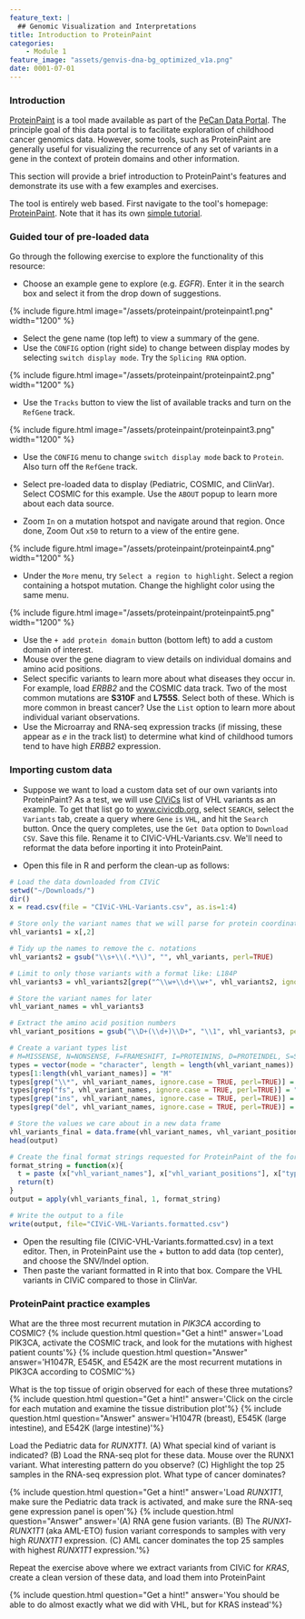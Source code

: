 ```yaml
---
feature_text: |
  ## Genomic Visualization and Interpretations
title: Introduction to ProteinPaint
categories:
    - Module 1
feature_image: "assets/genvis-dna-bg_optimized_v1a.png"
date: 0001-07-01
---
```


### Introduction

[ProteinPaint](https://pecan.stjude.org/proteinpaint) is a tool made available as part of the [PeCan Data Portal](https://pecan.stjude.org/home). The principle goal of this data portal is to facilitate exploration of childhood cancer genomics data. However, some tools, such as ProteinPaint are generally useful for visualizing the recurrence of any set of variants in a gene in the context of protein domains and other information.

This section will provide a brief introduction to ProteinPaint's features and demonstrate its use with a few examples and exercises.

The tool is entirely web based. First navigate to the tool's homepage: [ProteinPaint](https://pecan.stjude.org/proteinpaint). Note that it has its own [simple tutorial](https://docs.google.com/document/d/1JWKq3ScW62GISFGuJvAajXchcRenZ3HAvpaxILeGaw0/edit). 

### Guided tour of pre-loaded data

Go through the following exercise to explore the functionality of this resource:

* Choose an example gene to explore (e.g. *EGFR*). Enter it in the search box and select it from the drop down of suggestions.

{% include figure.html image="/assets/proteinpaint/proteinpaint1.png" width="1200" %}

* Select the gene name (top left) to view a summary of the gene.
* Use the `CONFIG` option (right side) to change between display modes by selecting `switch display mode`. Try the `Splicing RNA` option.

{% include figure.html image="/assets/proteinpaint/proteinpaint2.png" width="1200" %}

* Use the `Tracks` button to view the list of available tracks and turn on the `RefGene` track.

{% include figure.html image="/assets/proteinpaint/proteinpaint3.png" width="1200" %}

* Use the `CONFIG` menu to change `switch display mode` back to `Protein`. Also turn off the `RefGene` track.

* Select pre-loaded data to display (Pediatric, COSMIC, and ClinVar). Select COSMIC for this example. Use the `ABOUT` popup to learn more about each data source.
* Zoom `In` on a mutation hotspot and navigate around that region. Once done, Zoom Out `x50` to return to a view of the entire gene.

{% include figure.html image="/assets/proteinpaint/proteinpaint4.png" width="1200" %}

* Under the `More` menu, try `Select a region to highlight`. Select a region containing a hotspot mutation. Change the highlight color using the same menu.

{% include figure.html image="/assets/proteinpaint/proteinpaint5.png" width="1200" %}

* Use the `+ add protein domain` button (bottom left) to add a custom domain of interest.
* Mouse over the gene diagram to view details on individual domains and amino acid positions.
* Select specific variants to learn more about what diseases they occur in. For example, load *ERBB2* and the COSMIC data track. Two of the most common mutations are **S310F** and **L755S**. Select both of these. Which is more common in breast cancer? Use the `List` option to learn more about individual variant observations.
* Use the Microarray and RNA-seq expression tracks (if missing, these appear as <em>e</em> in the track list) to determine what kind of childhood tumors tend to have high *ERBB2* expression.

### Importing custom data

* Suppose we want to load a custom data set of our own variants into ProteinPaint? As a test, we will use [CIViCs](www.civicdb.org) list of VHL variants as an example. To get that list go to www.civicdb.org, select `SEARCH`, select the `Variants` tab, create a query where `Gene` `is` `VHL`, and hit the `Search` button. Once the query completes, use the `Get Data` option to `Download CSV`. Save this file. Rename it to CIViC-VHL-Variants.csv. We'll need to reformat the data before inporting it into ProteinPaint.

* Open this file in R and perform the clean-up as follows:

```R
# Load the data downloaded from CIViC
setwd("~/Downloads/")
dir()
x = read.csv(file = "CIViC-VHL-Variants.csv", as.is=1:4)

# Store only the variant names that we will parse for protein coordinates
vhl_variants1 = x[,2] 

# Tidy up the names to remove the c. notations
vhl_variants2 = gsub("\\s+\\(.*\\)", "", vhl_variants, perl=TRUE)

# Limit to only those variants with a format like: L184P
vhl_variants3 = vhl_variants2[grep("^\\w+\\d+\\w+", vhl_variants2, ignore.case = TRUE, perl=TRUE)]

# Store the variant names for later
vhl_variant_names = vhl_variants3

# Extract the amino acid position numbers
vhl_variant_positions = gsub("\\D+(\\d+)\\D+", "\\1", vhl_variants3, perl=TRUE)

# Create a variant types list
# M=MISSENSE, N=NONSENSE, F=FRAMESHIFT, I=PROTEININS, D=PROTEINDEL, S=SILENT
types = vector(mode = "character", length = length(vhl_variant_names))
types[1:length(vhl_variant_names)] = "M"
types[grep("\\*", vhl_variant_names, ignore.case = TRUE, perl=TRUE)] = "N"
types[grep("fs", vhl_variant_names, ignore.case = TRUE, perl=TRUE)] = "F"
types[grep("ins", vhl_variant_names, ignore.case = TRUE, perl=TRUE)] = "I"
types[grep("del", vhl_variant_names, ignore.case = TRUE, perl=TRUE)] = "D"

# Store the values we care about in a new data frame
vhl_variants_final = data.frame(vhl_variant_names, vhl_variant_positions, types)
head(output)

# Create the final format strings requested for ProteinPaint of the form: R200W;200;M
format_string = function(x){
  t = paste (x["vhl_variant_names"], x["vhl_variant_positions"], x["types"], sep = ";")  
  return(t)
}
output = apply(vhl_variants_final, 1, format_string)

# Write the output to a file
write(output, file="CIViC-VHL-Variants.formatted.csv")
```

* Open the resulting file (CIViC-VHL-Variants.formatted.csv) in a text editor. Then, in ProteinPaint use the + button to add data (top center), and choose the SNV/Indel option.
* Then paste the variant formatted in R into that box. Compare the VHL variants in CIViC compared to those in ClinVar.

### ProteinPaint practice examples

What are the three most recurrent mutation in *PIK3CA* according to COSMIC?
{% include question.html question="Get a hint!" answer='Load PIK3CA, activate the COSMIC track, and look for the mutations with highest patient counts'%}
{% include question.html question="Answer" answer='H1047R, E545K, and E542K are the most recurrent mutations in PIK3CA according to COSMIC'%}

What is the top tissue of origin observed for each of these three mutations?
{% include question.html question="Get a hint!" answer='Click on the circle for each mutation and examine the tissue distribution plot'%}
{% include question.html question="Answer" answer='H1047R (breast), E545K (large intestine), and E542K (large intestine)'%}

Load the Pediatric data for *RUNX1T1*. (A) What special kind of variant is indicated? (B) Load the RNA-seq plot for these data. Mouse over the RUNX1 variant. What interesting pattern do you observe? (C) Highlight the top 25 samples in the RNA-seq expression plot. What type of cancer dominates?

{% include question.html question="Get a hint!" answer='Load *RUNX1T1*, make sure the Pediatric data track is activated, and make sure the RNA-seq gene expression panel is open'%}
{% include question.html question="Answer" answer='(A) RNA gene fusion variants. (B) The *RUNX1*-*RUNX1T1* (aka AML-ETO) fusion variant corresponds to samples with very high *RUNX1T1* expression. (C) AML cancer dominates the top 25 samples with highest *RUNX1T1* expression.'%}

Repeat the exercise above where we extract variants from CIViC for *KRAS*, create a clean version of these data, and load them into ProteinPaint 

{% include question.html question="Get a hint!" answer='You should be able to do almost exactly what we did with VHL, but for KRAS instead'%}

